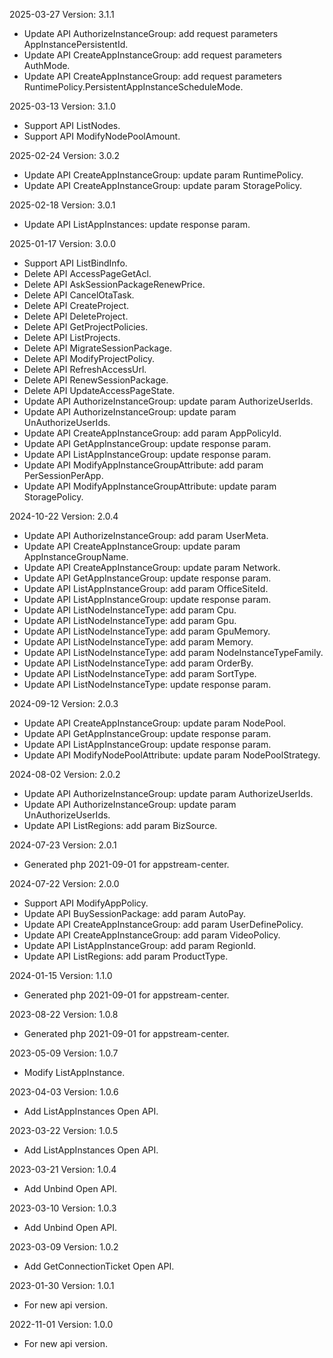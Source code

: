 2025-03-27 Version: 3.1.1
- Update API AuthorizeInstanceGroup: add request parameters AppInstancePersistentId.
- Update API CreateAppInstanceGroup: add request parameters AuthMode.
- Update API CreateAppInstanceGroup: add request parameters RuntimePolicy.PersistentAppInstanceScheduleMode.


2025-03-13 Version: 3.1.0
- Support API ListNodes.
- Support API ModifyNodePoolAmount.


2025-02-24 Version: 3.0.2
- Update API CreateAppInstanceGroup: update param RuntimePolicy.
- Update API CreateAppInstanceGroup: update param StoragePolicy.


2025-02-18 Version: 3.0.1
- Update API ListAppInstances: update response param.


2025-01-17 Version: 3.0.0
- Support API ListBindInfo.
- Delete API AccessPageGetAcl.
- Delete API AskSessionPackageRenewPrice.
- Delete API CancelOtaTask.
- Delete API CreateProject.
- Delete API DeleteProject.
- Delete API GetProjectPolicies.
- Delete API ListProjects.
- Delete API MigrateSessionPackage.
- Delete API ModifyProjectPolicy.
- Delete API RefreshAccessUrl.
- Delete API RenewSessionPackage.
- Delete API UpdateAccessPageState.
- Update API AuthorizeInstanceGroup: update param AuthorizeUserIds.
- Update API AuthorizeInstanceGroup: update param UnAuthorizeUserIds.
- Update API CreateAppInstanceGroup: add param AppPolicyId.
- Update API GetAppInstanceGroup: update response param.
- Update API ListAppInstanceGroup: update response param.
- Update API ModifyAppInstanceGroupAttribute: add param PerSessionPerApp.
- Update API ModifyAppInstanceGroupAttribute: update param StoragePolicy.


2024-10-22 Version: 2.0.4
- Update API AuthorizeInstanceGroup: add param UserMeta.
- Update API CreateAppInstanceGroup: update param AppInstanceGroupName.
- Update API CreateAppInstanceGroup: update param Network.
- Update API GetAppInstanceGroup: update response param.
- Update API ListAppInstanceGroup: add param OfficeSiteId.
- Update API ListAppInstanceGroup: update response param.
- Update API ListNodeInstanceType: add param Cpu.
- Update API ListNodeInstanceType: add param Gpu.
- Update API ListNodeInstanceType: add param GpuMemory.
- Update API ListNodeInstanceType: add param Memory.
- Update API ListNodeInstanceType: add param NodeInstanceTypeFamily.
- Update API ListNodeInstanceType: add param OrderBy.
- Update API ListNodeInstanceType: add param SortType.
- Update API ListNodeInstanceType: update response param.


2024-09-12 Version: 2.0.3
- Update API CreateAppInstanceGroup: update param NodePool.
- Update API GetAppInstanceGroup: update response param.
- Update API ListAppInstanceGroup: update response param.
- Update API ModifyNodePoolAttribute: update param NodePoolStrategy.


2024-08-02 Version: 2.0.2
- Update API AuthorizeInstanceGroup: update param AuthorizeUserIds.
- Update API AuthorizeInstanceGroup: update param UnAuthorizeUserIds.
- Update API ListRegions: add param BizSource.


2024-07-23 Version: 2.0.1
- Generated php 2021-09-01 for appstream-center.

2024-07-22 Version: 2.0.0
- Support API ModifyAppPolicy.
- Update API BuySessionPackage: add param AutoPay.
- Update API CreateAppInstanceGroup: add param UserDefinePolicy.
- Update API CreateAppInstanceGroup: add param VideoPolicy.
- Update API ListAppInstanceGroup: add param RegionId.
- Update API ListRegions: add param ProductType.


2024-01-15 Version: 1.1.0
- Generated php 2021-09-01 for appstream-center.

2023-08-22 Version: 1.0.8
- Generated php 2021-09-01 for appstream-center.

2023-05-09 Version: 1.0.7
- Modify ListAppInstance.

2023-04-03 Version: 1.0.6
- Add ListAppInstances Open API.

2023-03-22 Version: 1.0.5
- Add ListAppInstances Open API.

2023-03-21 Version: 1.0.4
- Add Unbind Open API.

2023-03-10 Version: 1.0.3
- Add Unbind Open API.

2023-03-09 Version: 1.0.2
- Add GetConnectionTicket Open API.

2023-01-30 Version: 1.0.1
- For new api version.

2022-11-01 Version: 1.0.0
- For new api version.

